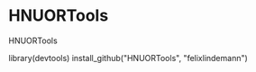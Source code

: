 HNUORTools
==========================

HNUORTools

library(devtools)
install_github("HNUORTools", "felixlindemann") 

